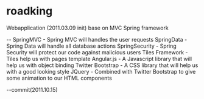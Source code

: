 # roadking

Webapplication (2011.03.09 init)
base on MVC Spring framework

--
SpringMVC - Spring MVC will handles the user requests
SpringData - Spring Data will handle all database actions
SpringSecurity - Spring Security will protect our code against malicious users
Tiles Framework - Tiles help us with pages template
Angular.js - A Javascript library that will help us with object binding
Twitter Bootstrap - A CSS library that will help us with a good looking style
JQuery - Combined with Twitter Bootstrap to give some animation to our HTML components

--commit(2011.10.15)
